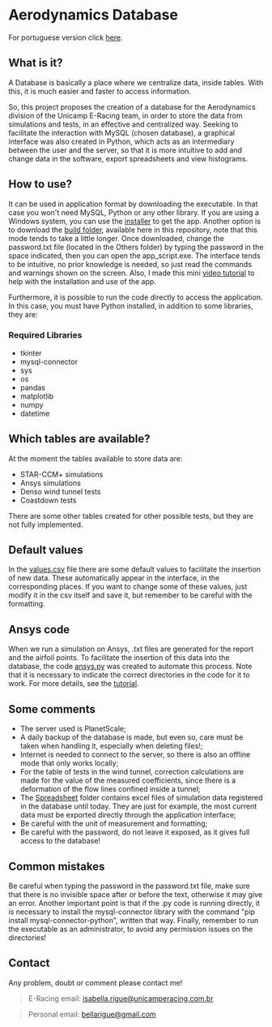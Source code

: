 # Aerodynamics Database 

For portuguese version click [here](Others/README-pt.md).

## What is it?

A Database is basically a place where we centralize data, inside tables. With this, it is much easier and faster to access information.

So, this project proposes the creation of a database for the Aerodynamics division of the Unicamp E-Racing team, in order to store the data from simulations and tests, in an effective and centralized way. Seeking to facilitate the interaction with MySQL (chosen database), a graphical interface was also created in Python, which acts as an intermediary between the user and the server, so that it is more intuitive to add and change data in the software, export spreadsheets and view histograms.

## How to use?

It can be used in application format by downloading the executable. In that case you won't need MySQL, Python or any other library. If you are using a Windows system, you can use the [installer](https://drive.google.com/file/d/1xdUAMAgDGxWrBTuKbNN1bJHdnPQGplRp/view?usp=sharing) to get the app. Another option is to download the [build folder](build), available here in this repository, note that this mode tends to take a little longer. Once downloaded, change the password.txt file (located in the Others folder) by typing the password in the space indicated, then you can open the app_script.exe. The interface tends to be intuitive, no prior knowledge is needed, so just read the commands and warnings shown on the screen. Also, I made this mini [video tutorial](https://drive.google.com/file/d/1kGWFlAdHZInAjpxgRfVd06st-oeM_kBL/view?usp=sharing) to help with the installation and use of the app.

Furthermore, it is possible to run the code directly to access the application. In this case, you must have Python installed, in addition to some libraries, they are:

### Required Libraries

- tkinter
- mysql-connector
- sys
- os
- pandas
- matplotlib
- numpy
- datetime

## Which tables are available?

At the moment the tables available to store data are:

- STAR-CCM+ simulations
- Ansys simulations
- Denso wind tunnel tests
- Coastdown tests

There are some other tables created for other possible tests, but they are not fully implemented.

## Default values

In the [values.csv](Others/values.csv) file there are some default values ​​to facilitate the insertion of new data. These automatically appear in the interface, in the corresponding places. If you want to change some of these values, just modify it in the csv itself and save it, but remember to be careful with the formatting.

## Ansys code

When we run a simulation on Ansys, .txt files are generated for the report and the airfoil points. To facilitate the insertion of this data into the database, the code [ansys.py](ansys.py) was created to automate this process. Note that it is necessary to indicate the correct directories in the code for it to work. For more details, see the [tutorial](https://drive.google.com/file/d/1W2CqZVEdpp9yeLHV9P8-uMh3kKZzkUWp/view?usp=sharing).

## Some comments

- The server used is PlanetScale;
- A daily backup of the database is made, but even so, care must be taken when handling it, especially when deleting files!;
- Internet is needed to connect to the server, so there is also an offline mode that only works locally;
- For the table of tests in the wind tunnel, correction calculations are made for the value of the measured coefficients, since there is a deformation of the flow lines confined inside a tunnel;
- The [Spreadsheet](Spreadsheet) folder contains excel files of simulation data registered in the database until today. They are just for example, the most current data must be exported directly through the application interface;
- Be careful with the unit of measurement and formatting;
- Be careful with the password, do not leave it exposed, as it gives full access to the database!

## Common mistakes

Be careful when typing the password in the password.txt file, make sure that there is no invisible space after or before the text, otherwise it may give an error. Another important point is that if the .py code is running directly, it is necessary to install the mysql-connector library with the command "pip install mysql-connector-python", written that way. Finally, remember to run the executable as an administrator, to avoid any permission issues on the directories!

## Contact

Any problem, doubt or comment please contact me!
> E-Racing email: isabella.rigue@unicamperacing.com.br

> Personal email: bellarigue@gmail.com